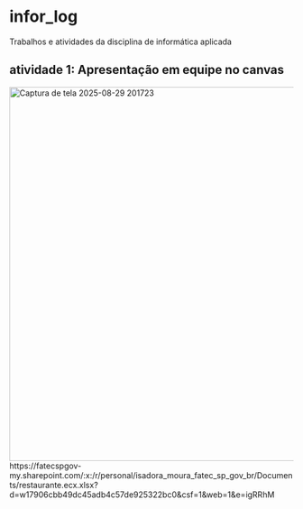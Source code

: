 # infor_log
Trabalhos e atividades da disciplina de informática aplicada
## atividade 1: Apresentação em equipe no canvas
<img width="1192" height="663" alt="Captura de tela 2025-08-29 201723" src="https://github.com/user-attachments/assets/836c01aa-c901-4246-99b3-e3c93b891b05" />
https://fatecspgov-my.sharepoint.com/:x:/r/personal/isadora_moura_fatec_sp_gov_br/Documents/restaurante.ecx.xlsx?d=w17906cbb49dc45adb4c57de925322bc0&csf=1&web=1&e=igRRhM
